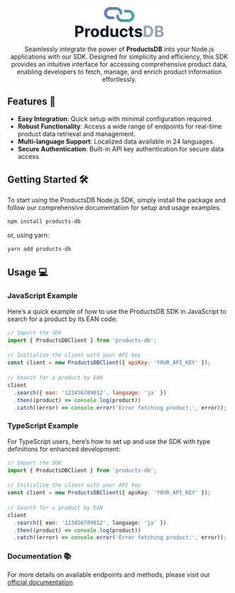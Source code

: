 <p align="center">
  <a href="https://products-db.com/" target="blank"><img src="docs/logo-light.svg" width="200" alt="Products DB Logo" /></a>
</p>

<p align="center">Seamlessly integrate the power of <strong>ProductsDB</strong> into your Node.js applications with our SDK. Designed for simplicity and efficiency, this SDK provides an intuitive interface for accessing comprehensive product data, enabling developers to fetch, manage, and enrich product information effortlessly. 
</p>

## Features 🌟

- **Easy Integration**: Quick setup with minimal configuration required.
- **Robust Functionality**: Access a wide range of endpoints for real-time product data retrieval and management.
- **Multi-language Support**: Localized data available in 24 languages.
- **Secure Authentication**: Built-in API key authentication for secure data access.

## Getting Started 🛠️

To start using the ProductsDB Node.js SDK, simply install the package and follow our comprehensive documentation for setup and usage examples.

```bash
npm install products-db
```

or, using yarn:

```bash
yarn add products-db
```

## Usage 💻

### JavaScript Example

Here’s a quick example of how to use the ProductsDB SDK in JavaScript to search for a product by its EAN code:

```javascript
// Import the SDK
import { ProductsDBClient } from 'products-db';

// Initialize the client with your API key
const client = new ProductsDBClient({ apiKey: 'YOUR_API_KEY' });

// Search for a product by EAN
client
  .search({ ean: '123456789012', language: 'ja' })
  .then((product) => console.log(product))
  .catch((error) => console.error('Error fetching product:', error));
```

### TypeScript Example

For TypeScript users, here’s how to set up and use the SDK with type definitions for enhanced development:

```typescript
// Import the SDK
import { ProductsDBClient } from 'products-db';

// Initialize the client with your API key
const client = new ProductsDBClient({ apiKey: 'YOUR_API_KEY' });

// Search for a product by EAN
client
  .search({ ean: '123456789012', language: 'ja' })
  .then((product) => console.log(product))
  .catch((error) => console.error('Error fetching product:', error));
```

### Documentation 📚

For more details on available endpoints and methods, please visit our [official documentation](https://docs.products-db.com).
